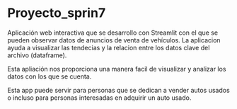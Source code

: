# Proyecto_sprin7

Aplicación web interactiva que se desarrollo con Streamlit con el que se pueden observar datos de anuncios de venta de vehículos. La aplicacion ayuda a visualizar las tendecias y la relacion entre los datos clave del archivo (dataframe).

Esta apliación nos proporciona una manera facil de visualizar y analizar los datos con los que se cuenta.

Esta app puede servir para personas que se dedican a vender autos usados o incluso para personas interesadas en adquirir un auto usado.